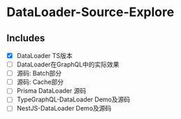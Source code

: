 # DataLoader-Source-Explore

## Includes

- [x] DataLoader TS版本
- [ ] DataLoader在GraphQL中的实际效果
- [ ] 源码: Batch部分
- [ ] 源码: Cache部分
- [ ] Prisma DataLoader 源码
- [ ] TypeGraphQL-DataLoader Demo及源码
- [ ] NestJS-DataLoader Demo及源码